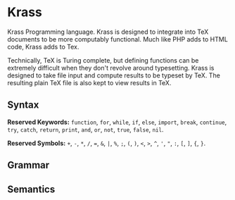 # Krass

Krass Programming language. Krass is designed to integrate into TeX documents to be more computably functional. Much like PHP adds to HTML code, Krass adds to Tex. 

Technically, TeX is Turing complete, but defining functions can be extremely difficult when they don't revolve around typesetting. Krass is designed to take file input and compute results to be typeset by TeX. The resulting plain TeX file is also kept to view results in TeX. 

## Syntax

**Reserved Keywords:** `function`, `for`, `while`, `if`, `else`, `import`, `break`, `continue`, `try`, `catch`, `return`, `print`, `and`, `or`, `not`, `true`, `false`, `nil`. 

**Reserved Symbols:** `+`, `-`, `*`, `/`, `=`, `&`, `|`, `%`, `;`, `(`, `)`, `<`, `>`, `^`, `'`, `"`, `:`, `[`, `]`, `{`, `}`. 

## Grammar

## Semantics
